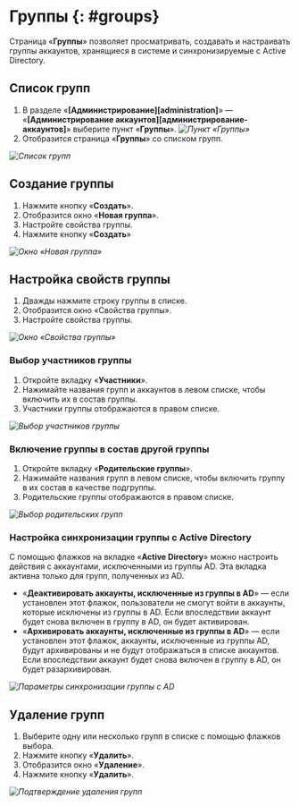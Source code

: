 # Группы {: #groups}

Страница «**Группы**» позволяет просматривать, создавать и настраивать группы аккаунтов, хранящиеся в системе и синхронизируемые с Active Directory.

## Список групп

1. В разделе «**[Администрирование][administration]**» — «**[Администрирование аккаунтов][администрирование-аккаунтов]**» выберите пункт «**Группы**».
*![Пункт «Группы»](groups_button.png)*
2. Отобразится страница «**Группы**» со списком групп.

*![Список групп](groups_page.png)*

## Создание группы

1. Нажмите кнопку «**Создать**».
2. Отобразится окно «**Новая группа**».
3. Настройте свойства группы.
4. Нажмите кнопку «**Создать**»

*![Окно «Новая группа»](new_group.png)*

## Настройка свойств группы

1. Дважды нажмите строку группы в списке.
2. Отобразится окно «Свойства группы».
3. Настройте свойства группы.

*![Окно «Свойства группы»](group_properties.png)*

### Выбор участников группы

1. Откройте вкладку «**Участники**».
2. Нажимайте названия групп и аккаунтов в левом списке, чтобы включить их в состав группы.
3. Участники группы отображаются в правом списке.

*![Выбор участников группы](groups_member_selection.png)*

### Включение группы в состав другой группы

1. Откройте вкладку «**Родительские группы**».
2. Нажимайте названия групп в левом списке, чтобы включить группу в их состав в качестве подгруппы.
3. Родительские группы отображаются в правом списке.

*![Выбор родительских групп](groups_parent_selection.png)*

### Настройка синхронизации группы с Active Directory

С помощью флажков на вкладке «**Active Directory**» можно настроить действия с аккаунтами, исключенными из группы AD.
Эта вкладка активна только для групп, полученных из AD.

* «**Деактивировать аккаунты, исключенные из группы в AD**» — если установлен этот флажок, пользователи не смогут войти в аккаунты, которые исключены из группы в AD. Если впоследствии аккаунт будет снова включен в группу в AD, он будет активирован.
* «**Архивировать аккаунты, исключенные из группы в AD**» — если установлен этот флажок, аккаунты, исключенные из группы AD, будут архивированы и не будут отображаться в списке аккаунтов. Если впоследствии аккаунт будет снова включен в группу в AD, он будет разархивирован.

*![Параметры синхронизации группы с AD](groups_active_directory.png)*

## Удаление групп

1. Выберите одну или несколько групп в списке с помощью флажков выбора.
2. Нажмите кнопку «**Удалить**».
3. Отобразится окно «**Удаление**».
4. Нажмите кнопку «**Удалить**».

*![Подтверждение удаления групп](accounts_delete_confirmation.png)*
